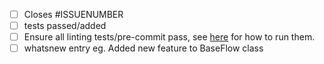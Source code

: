 - [ ] Closes #ISSUENUMBER
- [ ] tests passed/added
- [ ] Ensure all linting tests/pre-commit pass, see [here](https://flowrunner.readthedocs.io/en/latest/contributing_guide_code.html#commiting) for how to run them.
- [ ] whatsnew entry eg. Added new feature to BaseFlow class
